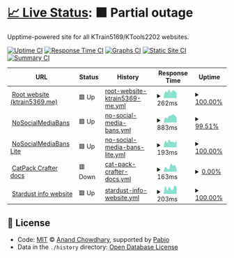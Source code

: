 # [📈 Live Status](https://status.ktrain5369.me): <!--live status--> **🟧 Partial outage**

Upptime-powered site for all KTrain5169/KTools2202 websites.

[![Uptime CI](https://github.com/KTrain5169/uptime-status/workflows/Uptime%20CI/badge.svg)](https://github.com/KTrain5169/uptime-status/actions?query=workflow%3A%22Uptime+CI%22)
[![Response Time CI](https://github.com/KTrain5169/uptime-status/workflows/Response%20Time%20CI/badge.svg)](https://github.com/KTrain5169/uptime-status/actions?query=workflow%3A%22Response+Time+CI%22)
[![Graphs CI](https://github.com/KTrain5169/uptime-status/workflows/Graphs%20CI/badge.svg)](https://github.com/KTrain5169/uptime-status/actions?query=workflow%3A%22Graphs+CI%22)
[![Static Site CI](https://github.com/KTrain5169/uptime-status/workflows/Static%20Site%20CI/badge.svg)](https://github.com/KTrain5169/uptime-status/actions?query=workflow%3A%22Static+Site+CI%22)
[![Summary CI](https://github.com/KTrain5169/uptime-status/workflows/Summary%20CI/badge.svg)](https://github.com/KTrain5169/uptime-status/actions?query=workflow%3A%22Summary+CI%22)

<!--start: status pages-->
<!-- This summary is generated by Upptime (https://github.com/upptime/upptime) -->
<!-- Do not edit this manually, your changes will be overwritten -->
<!-- prettier-ignore -->
| URL | Status | History | Response Time | Uptime |
| --- | ------ | ------- | ------------- | ------ |
| <img alt="" src="https://icons.duckduckgo.com/ip3/ktrain5369.me.ico" height="13"> [Root website (ktrain5369.me)](https://ktrain5369.me/) | 🟩 Up | [root-website-ktrain5369-me.yml](https://github.com/KTrain5169/uptime-status/commits/HEAD/history/root-website-ktrain5369-me.yml) | <details><summary><img alt="Response time graph" src="./graphs/root-website-ktrain5369-me/response-time-week.png" height="20"> 262ms</summary><br><a href="https://status.ktrain5369.me/history/root-website-ktrain5369-me"><img alt="Response time 224" src="https://img.shields.io/endpoint?url=https%3A%2F%2Fraw.githubusercontent.com%2FKTrain5169%2Fuptime-status%2FHEAD%2Fapi%2Froot-website-ktrain5369-me%2Fresponse-time.json"></a><br><a href="https://status.ktrain5369.me/history/root-website-ktrain5369-me"><img alt="24-hour response time 206" src="https://img.shields.io/endpoint?url=https%3A%2F%2Fraw.githubusercontent.com%2FKTrain5169%2Fuptime-status%2FHEAD%2Fapi%2Froot-website-ktrain5369-me%2Fresponse-time-day.json"></a><br><a href="https://status.ktrain5369.me/history/root-website-ktrain5369-me"><img alt="7-day response time 262" src="https://img.shields.io/endpoint?url=https%3A%2F%2Fraw.githubusercontent.com%2FKTrain5169%2Fuptime-status%2FHEAD%2Fapi%2Froot-website-ktrain5369-me%2Fresponse-time-week.json"></a><br><a href="https://status.ktrain5369.me/history/root-website-ktrain5369-me"><img alt="30-day response time 216" src="https://img.shields.io/endpoint?url=https%3A%2F%2Fraw.githubusercontent.com%2FKTrain5169%2Fuptime-status%2FHEAD%2Fapi%2Froot-website-ktrain5369-me%2Fresponse-time-month.json"></a><br><a href="https://status.ktrain5369.me/history/root-website-ktrain5369-me"><img alt="1-year response time 224" src="https://img.shields.io/endpoint?url=https%3A%2F%2Fraw.githubusercontent.com%2FKTrain5169%2Fuptime-status%2FHEAD%2Fapi%2Froot-website-ktrain5369-me%2Fresponse-time-year.json"></a></details> | <details><summary><a href="https://status.ktrain5369.me/history/root-website-ktrain5369-me">100.00%</a></summary><a href="https://status.ktrain5369.me/history/root-website-ktrain5369-me"><img alt="All-time uptime 97.39%" src="https://img.shields.io/endpoint?url=https%3A%2F%2Fraw.githubusercontent.com%2FKTrain5169%2Fuptime-status%2FHEAD%2Fapi%2Froot-website-ktrain5369-me%2Fuptime.json"></a><br><a href="https://status.ktrain5369.me/history/root-website-ktrain5369-me"><img alt="24-hour uptime 100.00%" src="https://img.shields.io/endpoint?url=https%3A%2F%2Fraw.githubusercontent.com%2FKTrain5169%2Fuptime-status%2FHEAD%2Fapi%2Froot-website-ktrain5369-me%2Fuptime-day.json"></a><br><a href="https://status.ktrain5369.me/history/root-website-ktrain5369-me"><img alt="7-day uptime 100.00%" src="https://img.shields.io/endpoint?url=https%3A%2F%2Fraw.githubusercontent.com%2FKTrain5169%2Fuptime-status%2FHEAD%2Fapi%2Froot-website-ktrain5369-me%2Fuptime-week.json"></a><br><a href="https://status.ktrain5369.me/history/root-website-ktrain5369-me"><img alt="30-day uptime 100.00%" src="https://img.shields.io/endpoint?url=https%3A%2F%2Fraw.githubusercontent.com%2FKTrain5169%2Fuptime-status%2FHEAD%2Fapi%2Froot-website-ktrain5369-me%2Fuptime-month.json"></a><br><a href="https://status.ktrain5369.me/history/root-website-ktrain5369-me"><img alt="1-year uptime 97.39%" src="https://img.shields.io/endpoint?url=https%3A%2F%2Fraw.githubusercontent.com%2FKTrain5169%2Fuptime-status%2FHEAD%2Fapi%2Froot-website-ktrain5369-me%2Fuptime-year.json"></a></details>
| <img alt="" src="https://icons.duckduckgo.com/ip3/socialmediabans.ktrain5369.me.ico" height="13"> [NoSocialMediaBans](https://socialmediabans.ktrain5369.me/) | 🟩 Up | [no-social-media-bans.yml](https://github.com/KTrain5169/uptime-status/commits/HEAD/history/no-social-media-bans.yml) | <details><summary><img alt="Response time graph" src="./graphs/no-social-media-bans/response-time-week.png" height="20"> 883ms</summary><br><a href="https://status.ktrain5369.me/history/no-social-media-bans"><img alt="Response time 261" src="https://img.shields.io/endpoint?url=https%3A%2F%2Fraw.githubusercontent.com%2FKTrain5169%2Fuptime-status%2FHEAD%2Fapi%2Fno-social-media-bans%2Fresponse-time.json"></a><br><a href="https://status.ktrain5369.me/history/no-social-media-bans"><img alt="24-hour response time 1686" src="https://img.shields.io/endpoint?url=https%3A%2F%2Fraw.githubusercontent.com%2FKTrain5169%2Fuptime-status%2FHEAD%2Fapi%2Fno-social-media-bans%2Fresponse-time-day.json"></a><br><a href="https://status.ktrain5369.me/history/no-social-media-bans"><img alt="7-day response time 883" src="https://img.shields.io/endpoint?url=https%3A%2F%2Fraw.githubusercontent.com%2FKTrain5169%2Fuptime-status%2FHEAD%2Fapi%2Fno-social-media-bans%2Fresponse-time-week.json"></a><br><a href="https://status.ktrain5369.me/history/no-social-media-bans"><img alt="30-day response time 424" src="https://img.shields.io/endpoint?url=https%3A%2F%2Fraw.githubusercontent.com%2FKTrain5169%2Fuptime-status%2FHEAD%2Fapi%2Fno-social-media-bans%2Fresponse-time-month.json"></a><br><a href="https://status.ktrain5369.me/history/no-social-media-bans"><img alt="1-year response time 261" src="https://img.shields.io/endpoint?url=https%3A%2F%2Fraw.githubusercontent.com%2FKTrain5169%2Fuptime-status%2FHEAD%2Fapi%2Fno-social-media-bans%2Fresponse-time-year.json"></a></details> | <details><summary><a href="https://status.ktrain5369.me/history/no-social-media-bans">99.51%</a></summary><a href="https://status.ktrain5369.me/history/no-social-media-bans"><img alt="All-time uptime 99.98%" src="https://img.shields.io/endpoint?url=https%3A%2F%2Fraw.githubusercontent.com%2FKTrain5169%2Fuptime-status%2FHEAD%2Fapi%2Fno-social-media-bans%2Fuptime.json"></a><br><a href="https://status.ktrain5369.me/history/no-social-media-bans"><img alt="24-hour uptime 96.57%" src="https://img.shields.io/endpoint?url=https%3A%2F%2Fraw.githubusercontent.com%2FKTrain5169%2Fuptime-status%2FHEAD%2Fapi%2Fno-social-media-bans%2Fuptime-day.json"></a><br><a href="https://status.ktrain5369.me/history/no-social-media-bans"><img alt="7-day uptime 99.51%" src="https://img.shields.io/endpoint?url=https%3A%2F%2Fraw.githubusercontent.com%2FKTrain5169%2Fuptime-status%2FHEAD%2Fapi%2Fno-social-media-bans%2Fuptime-week.json"></a><br><a href="https://status.ktrain5369.me/history/no-social-media-bans"><img alt="30-day uptime 99.89%" src="https://img.shields.io/endpoint?url=https%3A%2F%2Fraw.githubusercontent.com%2FKTrain5169%2Fuptime-status%2FHEAD%2Fapi%2Fno-social-media-bans%2Fuptime-month.json"></a><br><a href="https://status.ktrain5369.me/history/no-social-media-bans"><img alt="1-year uptime 99.98%" src="https://img.shields.io/endpoint?url=https%3A%2F%2Fraw.githubusercontent.com%2FKTrain5169%2Fuptime-status%2FHEAD%2Fapi%2Fno-social-media-bans%2Fuptime-year.json"></a></details>
| <img alt="" src="https://icons.duckduckgo.com/ip3/socialmediabans-lite.ktrain5369.me.ico" height="13"> [NoSocialMediaBans Lite](https://socialmediabans-lite.ktrain5369.me/) | 🟩 Up | [no-social-media-bans-lite.yml](https://github.com/KTrain5169/uptime-status/commits/HEAD/history/no-social-media-bans-lite.yml) | <details><summary><img alt="Response time graph" src="./graphs/no-social-media-bans-lite/response-time-week.png" height="20"> 193ms</summary><br><a href="https://status.ktrain5369.me/history/no-social-media-bans-lite"><img alt="Response time 216" src="https://img.shields.io/endpoint?url=https%3A%2F%2Fraw.githubusercontent.com%2FKTrain5169%2Fuptime-status%2FHEAD%2Fapi%2Fno-social-media-bans-lite%2Fresponse-time.json"></a><br><a href="https://status.ktrain5369.me/history/no-social-media-bans-lite"><img alt="24-hour response time 204" src="https://img.shields.io/endpoint?url=https%3A%2F%2Fraw.githubusercontent.com%2FKTrain5169%2Fuptime-status%2FHEAD%2Fapi%2Fno-social-media-bans-lite%2Fresponse-time-day.json"></a><br><a href="https://status.ktrain5369.me/history/no-social-media-bans-lite"><img alt="7-day response time 193" src="https://img.shields.io/endpoint?url=https%3A%2F%2Fraw.githubusercontent.com%2FKTrain5169%2Fuptime-status%2FHEAD%2Fapi%2Fno-social-media-bans-lite%2Fresponse-time-week.json"></a><br><a href="https://status.ktrain5369.me/history/no-social-media-bans-lite"><img alt="30-day response time 228" src="https://img.shields.io/endpoint?url=https%3A%2F%2Fraw.githubusercontent.com%2FKTrain5169%2Fuptime-status%2FHEAD%2Fapi%2Fno-social-media-bans-lite%2Fresponse-time-month.json"></a><br><a href="https://status.ktrain5369.me/history/no-social-media-bans-lite"><img alt="1-year response time 216" src="https://img.shields.io/endpoint?url=https%3A%2F%2Fraw.githubusercontent.com%2FKTrain5169%2Fuptime-status%2FHEAD%2Fapi%2Fno-social-media-bans-lite%2Fresponse-time-year.json"></a></details> | <details><summary><a href="https://status.ktrain5369.me/history/no-social-media-bans-lite">100.00%</a></summary><a href="https://status.ktrain5369.me/history/no-social-media-bans-lite"><img alt="All-time uptime 99.99%" src="https://img.shields.io/endpoint?url=https%3A%2F%2Fraw.githubusercontent.com%2FKTrain5169%2Fuptime-status%2FHEAD%2Fapi%2Fno-social-media-bans-lite%2Fuptime.json"></a><br><a href="https://status.ktrain5369.me/history/no-social-media-bans-lite"><img alt="24-hour uptime 100.00%" src="https://img.shields.io/endpoint?url=https%3A%2F%2Fraw.githubusercontent.com%2FKTrain5169%2Fuptime-status%2FHEAD%2Fapi%2Fno-social-media-bans-lite%2Fuptime-day.json"></a><br><a href="https://status.ktrain5369.me/history/no-social-media-bans-lite"><img alt="7-day uptime 100.00%" src="https://img.shields.io/endpoint?url=https%3A%2F%2Fraw.githubusercontent.com%2FKTrain5169%2Fuptime-status%2FHEAD%2Fapi%2Fno-social-media-bans-lite%2Fuptime-week.json"></a><br><a href="https://status.ktrain5369.me/history/no-social-media-bans-lite"><img alt="30-day uptime 100.00%" src="https://img.shields.io/endpoint?url=https%3A%2F%2Fraw.githubusercontent.com%2FKTrain5169%2Fuptime-status%2FHEAD%2Fapi%2Fno-social-media-bans-lite%2Fuptime-month.json"></a><br><a href="https://status.ktrain5369.me/history/no-social-media-bans-lite"><img alt="1-year uptime 99.99%" src="https://img.shields.io/endpoint?url=https%3A%2F%2Fraw.githubusercontent.com%2FKTrain5169%2Fuptime-status%2FHEAD%2Fapi%2Fno-social-media-bans-lite%2Fuptime-year.json"></a></details>
| <img alt="" src="https://icons.duckduckgo.com/ip3/catpacks.ktrain5369.me.ico" height="13"> [CatPack Crafter docs](https://catpacks.ktrain5369.me/) | 🟥 Down | [cat-pack-crafter-docs.yml](https://github.com/KTrain5169/uptime-status/commits/HEAD/history/cat-pack-crafter-docs.yml) | <details><summary><img alt="Response time graph" src="./graphs/cat-pack-crafter-docs/response-time-week.png" height="20"> 163ms</summary><br><a href="https://status.ktrain5369.me/history/cat-pack-crafter-docs"><img alt="Response time 187" src="https://img.shields.io/endpoint?url=https%3A%2F%2Fraw.githubusercontent.com%2FKTrain5169%2Fuptime-status%2FHEAD%2Fapi%2Fcat-pack-crafter-docs%2Fresponse-time.json"></a><br><a href="https://status.ktrain5369.me/history/cat-pack-crafter-docs"><img alt="24-hour response time 86" src="https://img.shields.io/endpoint?url=https%3A%2F%2Fraw.githubusercontent.com%2FKTrain5169%2Fuptime-status%2FHEAD%2Fapi%2Fcat-pack-crafter-docs%2Fresponse-time-day.json"></a><br><a href="https://status.ktrain5369.me/history/cat-pack-crafter-docs"><img alt="7-day response time 163" src="https://img.shields.io/endpoint?url=https%3A%2F%2Fraw.githubusercontent.com%2FKTrain5169%2Fuptime-status%2FHEAD%2Fapi%2Fcat-pack-crafter-docs%2Fresponse-time-week.json"></a><br><a href="https://status.ktrain5369.me/history/cat-pack-crafter-docs"><img alt="30-day response time 173" src="https://img.shields.io/endpoint?url=https%3A%2F%2Fraw.githubusercontent.com%2FKTrain5169%2Fuptime-status%2FHEAD%2Fapi%2Fcat-pack-crafter-docs%2Fresponse-time-month.json"></a><br><a href="https://status.ktrain5369.me/history/cat-pack-crafter-docs"><img alt="1-year response time 187" src="https://img.shields.io/endpoint?url=https%3A%2F%2Fraw.githubusercontent.com%2FKTrain5169%2Fuptime-status%2FHEAD%2Fapi%2Fcat-pack-crafter-docs%2Fresponse-time-year.json"></a></details> | <details><summary><a href="https://status.ktrain5369.me/history/cat-pack-crafter-docs">0.00%</a></summary><a href="https://status.ktrain5369.me/history/cat-pack-crafter-docs"><img alt="All-time uptime 25.20%" src="https://img.shields.io/endpoint?url=https%3A%2F%2Fraw.githubusercontent.com%2FKTrain5169%2Fuptime-status%2FHEAD%2Fapi%2Fcat-pack-crafter-docs%2Fuptime.json"></a><br><a href="https://status.ktrain5369.me/history/cat-pack-crafter-docs"><img alt="24-hour uptime 0.00%" src="https://img.shields.io/endpoint?url=https%3A%2F%2Fraw.githubusercontent.com%2FKTrain5169%2Fuptime-status%2FHEAD%2Fapi%2Fcat-pack-crafter-docs%2Fuptime-day.json"></a><br><a href="https://status.ktrain5369.me/history/cat-pack-crafter-docs"><img alt="7-day uptime 0.00%" src="https://img.shields.io/endpoint?url=https%3A%2F%2Fraw.githubusercontent.com%2FKTrain5169%2Fuptime-status%2FHEAD%2Fapi%2Fcat-pack-crafter-docs%2Fuptime-week.json"></a><br><a href="https://status.ktrain5369.me/history/cat-pack-crafter-docs"><img alt="30-day uptime 0.00%" src="https://img.shields.io/endpoint?url=https%3A%2F%2Fraw.githubusercontent.com%2FKTrain5169%2Fuptime-status%2FHEAD%2Fapi%2Fcat-pack-crafter-docs%2Fuptime-month.json"></a><br><a href="https://status.ktrain5369.me/history/cat-pack-crafter-docs"><img alt="1-year uptime 25.20%" src="https://img.shields.io/endpoint?url=https%3A%2F%2Fraw.githubusercontent.com%2FKTrain5169%2Fuptime-status%2FHEAD%2Fapi%2Fcat-pack-crafter-docs%2Fuptime-year.json"></a></details>
| <img alt="" src="https://icons.duckduckgo.com/ip3/stardust.ktrain5369.me.ico" height="13"> [Stardust info website](https://stardust.ktrain5369.me/) | 🟩 Up | [stardust-info-website.yml](https://github.com/KTrain5169/uptime-status/commits/HEAD/history/stardust-info-website.yml) | <details><summary><img alt="Response time graph" src="./graphs/stardust-info-website/response-time-week.png" height="20"> 203ms</summary><br><a href="https://status.ktrain5369.me/history/stardust-info-website"><img alt="Response time 194" src="https://img.shields.io/endpoint?url=https%3A%2F%2Fraw.githubusercontent.com%2FKTrain5169%2Fuptime-status%2FHEAD%2Fapi%2Fstardust-info-website%2Fresponse-time.json"></a><br><a href="https://status.ktrain5369.me/history/stardust-info-website"><img alt="24-hour response time 242" src="https://img.shields.io/endpoint?url=https%3A%2F%2Fraw.githubusercontent.com%2FKTrain5169%2Fuptime-status%2FHEAD%2Fapi%2Fstardust-info-website%2Fresponse-time-day.json"></a><br><a href="https://status.ktrain5369.me/history/stardust-info-website"><img alt="7-day response time 203" src="https://img.shields.io/endpoint?url=https%3A%2F%2Fraw.githubusercontent.com%2FKTrain5169%2Fuptime-status%2FHEAD%2Fapi%2Fstardust-info-website%2Fresponse-time-week.json"></a><br><a href="https://status.ktrain5369.me/history/stardust-info-website"><img alt="30-day response time 188" src="https://img.shields.io/endpoint?url=https%3A%2F%2Fraw.githubusercontent.com%2FKTrain5169%2Fuptime-status%2FHEAD%2Fapi%2Fstardust-info-website%2Fresponse-time-month.json"></a><br><a href="https://status.ktrain5369.me/history/stardust-info-website"><img alt="1-year response time 194" src="https://img.shields.io/endpoint?url=https%3A%2F%2Fraw.githubusercontent.com%2FKTrain5169%2Fuptime-status%2FHEAD%2Fapi%2Fstardust-info-website%2Fresponse-time-year.json"></a></details> | <details><summary><a href="https://status.ktrain5369.me/history/stardust-info-website">100.00%</a></summary><a href="https://status.ktrain5369.me/history/stardust-info-website"><img alt="All-time uptime 99.49%" src="https://img.shields.io/endpoint?url=https%3A%2F%2Fraw.githubusercontent.com%2FKTrain5169%2Fuptime-status%2FHEAD%2Fapi%2Fstardust-info-website%2Fuptime.json"></a><br><a href="https://status.ktrain5369.me/history/stardust-info-website"><img alt="24-hour uptime 100.00%" src="https://img.shields.io/endpoint?url=https%3A%2F%2Fraw.githubusercontent.com%2FKTrain5169%2Fuptime-status%2FHEAD%2Fapi%2Fstardust-info-website%2Fuptime-day.json"></a><br><a href="https://status.ktrain5369.me/history/stardust-info-website"><img alt="7-day uptime 100.00%" src="https://img.shields.io/endpoint?url=https%3A%2F%2Fraw.githubusercontent.com%2FKTrain5169%2Fuptime-status%2FHEAD%2Fapi%2Fstardust-info-website%2Fuptime-week.json"></a><br><a href="https://status.ktrain5369.me/history/stardust-info-website"><img alt="30-day uptime 100.00%" src="https://img.shields.io/endpoint?url=https%3A%2F%2Fraw.githubusercontent.com%2FKTrain5169%2Fuptime-status%2FHEAD%2Fapi%2Fstardust-info-website%2Fuptime-month.json"></a><br><a href="https://status.ktrain5369.me/history/stardust-info-website"><img alt="1-year uptime 99.49%" src="https://img.shields.io/endpoint?url=https%3A%2F%2Fraw.githubusercontent.com%2FKTrain5169%2Fuptime-status%2FHEAD%2Fapi%2Fstardust-info-website%2Fuptime-year.json"></a></details>

<!--end: status pages-->

## 📄 License

- Code: [MIT](./LICENSE) © [Anand Chowdhary](https://anandchowdhary.com), supported by [Pabio](https://pabio.com)
- Data in the `./history` directory: [Open Database License](https://opendatacommons.org/licenses/odbl/1-0/)
